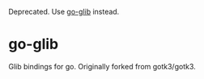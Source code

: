 Deprecated. Use [go-glib](https://github.com/go-gst/go-glib) instead.

# go-glib
Glib bindings for go. Originally forked from gotk3/gotk3.
